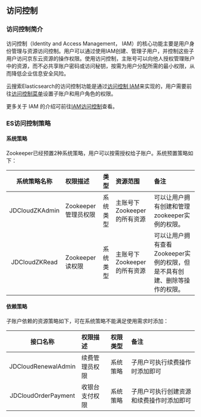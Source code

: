 ## 访问控制
### 访问控制简介
访问控制（Identity and Access Management， IAM）的核心功能主要是用户身份管理与资源访问控制。用户可以通过使用IAM创建、管理子用户，并控制这些子用户访问京东云资源的操作权限。使用访问控制，主账号可以向他人授权管理账户中的资源，而不必共享账户密码或访问秘钥，按需为用户分配所需的最小权限，从而降低企业信息安全风险。</br>

云搜索Elasticsearch的访问控制功能是通过[访问控制 IAM]( https://docs.jdcloud.com/cn/iam/product-overview)来实现的，用户需要前往[访问控制菜单]( https://iam-console.jdcloud.com/summary)设置子账户和用户角色的权限。</br>

更多关于 IAM 的介绍可前往[IAM访问控制]( https://docs.jdcloud.com/cn/iam/product-overview)查看。</br>
### ES访问控制策略

#### 系统策略

Zookeeper已经预置2种系统策略，用户可以按需授权给子账户。系统预置策略如下：</br>

系统策略名称 | 权限描述 | 类型 | 资源范围 | 备注 
:---: | :--- | :--- | :--- | :---
JDCloudZKAdmin  | Zookeeper管理员权限 | 系统类型 | 主账号下Zookeeper的所有资源 | 可以让用户拥有创建和管理 zookeeper实例的权限。 |
JDCloudZKRead  | Zookeeper读权限 | 系统类型 | 主账号下Zookeeper的所有资源 | 可以让用户拥有查看Zookeeper实例的权限，但是不具有创建、删除等操作的权限。 |

#### 依赖策略
子账户依赖的资源策略如下，可在系统策略不能满足使用需求时添加：</br>

接口名称 | 权限描述 | 权限类型 | 备注 |  
:---: | :--- | :--- | :--- | 
JDCloudRenewalAdmin  | 续费管理员权限 | 系统策略| 子用户可执行续费操作时添加即可 |
JDCloudOrderPayment  | 收银台支付权限 | 系统策略 | 子用户可执行创建资源和续费操作时添加即可 |
